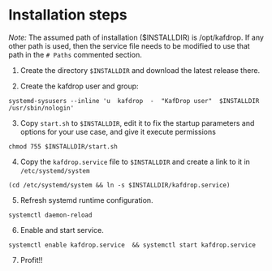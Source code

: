 # Installation steps

*Note:* The assumed path of installation ($INSTALLDIR) is /opt/kafdrop. If any other path is used, then the service file needs to be modified to use that path in the `# Paths` commented section.

1. Create the directory `$INSTALLDIR` and download the latest release there.

2. Create the kafdrop user and group:
```
systemd-sysusers --inline 'u  kafdrop  -  "KafDrop user"  $INSTALLDIR  /usr/sbin/nologin'
```

3. Copy `start.sh` to `$INSTALLDIR`, edit it to fix the startup parameters and options for your use case, and give it execute permissions
```
chmod 755 $INSTALLDIR/start.sh
```

4. Copy the `kafdrop.service` file to `$INSTALLDIR` and create a link to it in `/etc/systemd/system`
```
(cd /etc/systemd/system && ln -s $INSTALLDIR/kafdrop.service)
```

5. Refresh systemd runtime configuration.
```
systemctl daemon-reload
```

6. Enable and start service.
```
systemctl enable kafdrop.service  && systemctl start kafdrop.service
```

7. Profit!!
